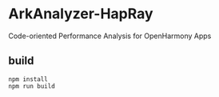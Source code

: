 # ArkAnalyzer-HapRay
Code-oriented Performance Analysis for OpenHarmony Apps

## build

```
npm install
npm run build
```
